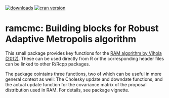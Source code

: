 [![downloads](http://cranlogs.r-pkg.org/badges/ramcmc)](http://cranlogs.r-pkg.org/badges/ramcmc)
[![cran version](http://www.r-pkg.org/badges/version/ramcmc)](http://cran.r-project.org/package=ramcmc)

# ramcmc: Building blocks for Robust Adaptive Metropolis algorithm

This small package provides key functions for the [RAM algorithm by Vihola (2012)](http://link.springer.com/article/10.1007/s11222-011-9269-5). These can be used directly from R or the corresponding header files can be linked to other R/Rcpp packages.

The package cointains three functions, two of which can be useful in more general context as well: The Cholesky update and downdate functions, and the actual update function for the covariance matrix of the proposal distribution used in RAM. For details, see package vignette.
